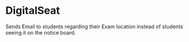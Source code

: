 # DigitalSeat
Sends Email to students regarding their Exam location instead of students seeing it on the notice board.
